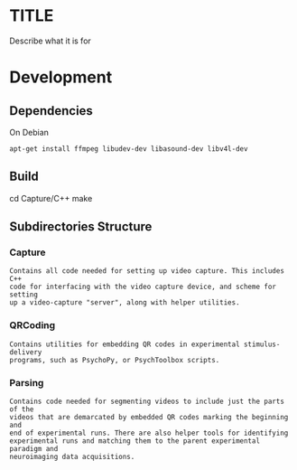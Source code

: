 # TITLE

Describe what it is for

# Development

## Dependencies

On Debian

    apt-get install ffmpeg libudev-dev libasound-dev libv4l-dev

## Build

   cd Capture/C++
   make

## Subdirectories Structure

### Capture

    Contains all code needed for setting up video capture. This includes C++
    code for interfacing with the video capture device, and scheme for setting
    up a video-capture "server", along with helper utilities.

### QRCoding

    Contains utilities for embedding QR codes in experimental stimulus-delivery
    programs, such as PsychoPy, or PsychToolbox scripts.

### Parsing

    Contains code needed for segmenting videos to include just the parts of the
    videos that are demarcated by embedded QR codes marking the beginning and
    end of experimental runs. There are also helper tools for identifying
    experimental runs and matching them to the parent experimental paradigm and
    neuroimaging data acquisitions. 

